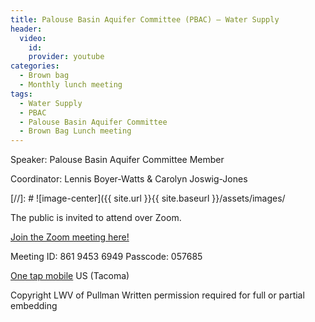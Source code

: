 ```yaml
---
title: Palouse Basin Aquifer Committee (PBAC) – Water Supply
header:
  video:
    id:
    provider: youtube
categories:
  - Brown bag
  - Monthly lunch meeting
tags:
  - Water Supply
  - PBAC
  - Palouse Basin Aquifer Committee
  - Brown Bag Lunch meeting
---
```


Speaker: Palouse Basin Aquifer Committee Member

Coordinator: Lennis Boyer-Watts & Carolyn Joswig-Jones


[//]: # ![image-center]({{ site.url }}{{ site.baseurl }}/assets/images/

The public is invited to attend over Zoom.

[Join the Zoom meeting here!](https://us02web.zoom.us/j/86194536949?pwd=aGNsUmMxWE5XaGpIeVpmY01JMXF1QT09)

Meeting ID: 861 9453 6949
Passcode: 057685

[One tap mobile](tel:+12532158782,,86194536949#,,,,*057685#) US (Tacoma)

Copyright LWV of Pullman
Written permission required for full or partial embedding

<!---change the title to whatever you want the post to be titled
change the ID out to the end of the youtube link https://youtu.be/r61ARK4Qv9c -->
